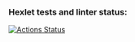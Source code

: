 ### Hexlet tests and linter status:
[![Actions Status](https://github.com/chafr/frontend-project-lvl2/workflows/hexlet-check/badge.svg)](https://github.com/chafr/frontend-project-lvl2/actions)